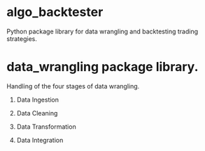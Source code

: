 # algo_backtester
Python package library for data wrangling and backtesting trading strategies.

# data_wrangling package library.
Handling of the four stages of data wrangling.

1. Data Ingestion

2. Data Cleaning

3. Data Transformation

4. Data Integration